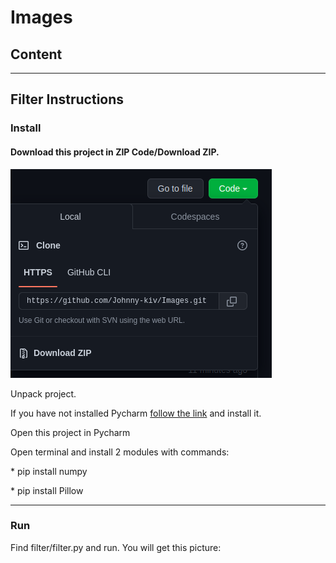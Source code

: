 <h1>Images</h1> 
<h2>Content</h2>

_______________________________________________________
<h2>Filter Instructions</h2>
<h3>Install</h3>
<h4>Download this project in ZIP Code/Download ZIP.</h4>

![re.png](re.png)

<p>Unpack project.</p>

<p>If you have not installed Pycharm <a href="https://www.jetbrains.com/pycharm/">follow the link</a> and install it.</p>
<p>Open this project in Pycharm</p>
<p>Open terminal and install 2 modules with commands:<p>
<p>* pip install numpy</p>
<p>* pip install Pillow</p>

_______________________________________________________
<h3>Run</h3>
<p>Find filter/filter.py and run. You will get this picture:</p>
